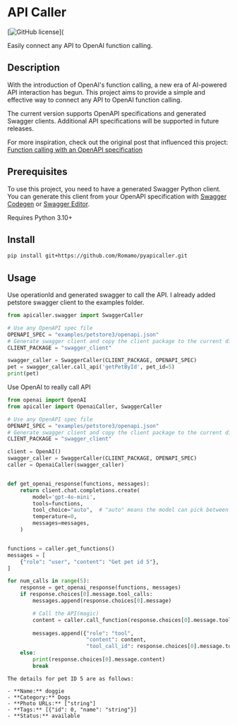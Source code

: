 # API Caller

[![GitHub license](https://img.shields.io/github/license/Romamo/pyapicaller)](

Easily connect any API to OpenAI function calling.

## Description

With the introduction of OpenAI's function calling, a new era of AI-powered API interaction has begun. This project aims to provide a simple and effective way to connect any API to OpenAI function calling.

The current version supports OpenAPI specifications and generated Swagger clients. Additional API specifications will be supported in future releases.

For more inspiration, check out the original post that influenced this project: [Function calling with an OpenAPI specification](https://cookbook.openai.com/examples/function_calling_with_an_openapi_spec)

## Prerequisites

To use this project, you need to have a generated Swagger Python client. 
You can generate this client from your OpenAPI specification with
[Swagger Codegen](https://github.com/swagger-api/swagger-codegen) or [Swagger Editor](https://editor.swagger.io/).

Requires Python 3.10+

## Install

```bash
pip install git+https://github.com/Romamo/pyapicaller.git
```
## Usage

Use operationId and generated swagger to call the API. I already added petstore swagger client to the examples folder.

```python
from apicaller.swagger import SwaggerCaller

# Use any OpenAPI spec file
OPENAPI_SPEC = "examples/petstore3/openapi.json"
# Generate swagger client and copy the client package to the current directory
CLIENT_PACKAGE = "swagger_client"

swagger_caller = SwaggerCaller(CLIENT_PACKAGE, OPENAPI_SPEC)
pet = swagger_caller.call_api('getPetById', pet_id=5)
print(pet)
```
Use OpenAI to really call API
```python
from openai import OpenAI
from apicaller import OpenaiCaller, SwaggerCaller

# Use any OpenAPI spec file
OPENAPI_SPEC = "examples/petstore3/openapi.json"
# Generate swagger client and copy the client package to the current directory
CLIENT_PACKAGE = "swagger_client"

client = OpenAI()
swagger_caller = SwaggerCaller(CLIENT_PACKAGE, OPENAPI_SPEC)
caller = OpenaiCaller(swagger_caller)


def get_openai_response(functions, messages):
    return client.chat.completions.create(
        model='gpt-4o-mini',
        tools=functions,
        tool_choice="auto",  # "auto" means the model can pick between generating a message or calling a function.
        temperature=0,
        messages=messages,
    )


functions = caller.get_functions()
messages = [
    {"role": "user", "content": "Get pet id 5"},
]

for num_calls in range(5):
    response = get_openai_response(functions, messages)
    if response.choices[0].message.tool_calls:
        messages.append(response.choices[0].message)

        # Call the API(magic) 
        content = caller.call_function(response.choices[0].message.tool_calls[0].function)
        
        messages.append({"role": "tool",
                         "content": content,
                         "tool_call_id": response.choices[0].message.tool_calls[0].id})
    else:
        print(response.choices[0].message.content)
        break

```

```text
The details for pet ID 5 are as follows:

- **Name:** doggie
- **Category:** Dogs
- **Photo URLs:** ["string"]
- **Tags:** [{"id": 0, "name": "string"}]
- **Status:** available
```

